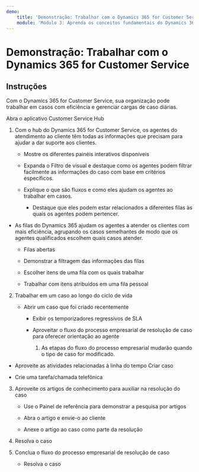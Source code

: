 ```yaml
---
demo:
    title: 'Demonstração: Trabalhar com o Dynamics 365 for Customer Service'
    module: 'Módulo 3: Aprenda os conceitos fundamentais do Dynamics 365 for Customer Service'
---
```


# Demonstração: Trabalhar com o Dynamics 365 for Customer Service

## Instruções

Com o Dynamics 365 for Customer Service, sua organização pode trabalhar em casos com eficiência e gerenciar cargas de caso diárias. 

Abra o aplicativo Customer Service Hub

1. Com o hub do Dynamics 365 for Customer Service, os agentes do atendimento ao cliente têm todas as informações que precisam para ajudar a dar suporte aos clientes. 

	- Mostre os diferentes painéis interativos disponíveis

	- Expanda o Filtro de visual e destaque como os agentes podem filtrar facilmente as informações do caso com base em critérios específicos. 

	- Explique o que são fluxos e como eles ajudam os agentes ao trabalhar em casos. 

		- Destaque que eles podem estar relacionados a diferentes filas às quais os agentes podem pertencer. 

- As filas do Dynamics 365 ajudam os agentes a atender os clientes com mais eficiência, agrupando os casos semelhantes de modo que os agentes qualificados escolhem quais casos atender. 

	- Filas abertas

	- Demonstrar a filtragem das informações das filas

	- Escolher itens de uma fila com os quais trabalhar

	- Trabalhar com itens atribuídos em uma fila pessoal

2. Trabalhar em um caso ao longo do ciclo de vida

	- Abrir um caso que foi criado recentemente 

		- Exibir os temporizadores regressivos de SLA

		- Aproveitar o fluxo do processo empresarial de resolução de caso para oferecer orientação ao agente

			1. As etapas do fluxo do processo empresarial mudarão quando o tipo de caso for modificado. 

- Aproveite as atividades relacionadas à linha do tempo Criar caso

- Crie uma tarefa/chamada telefônica

3. Aproveite os artigos de conhecimento para auxiliar na resolução do caso

	- Use o Painel de referência para demonstrar a pesquisa por artigos

	- Abra o artigo e envie-o ao cliente

	- Anexe o artigo ao caso como parte da resolução

4. Resolva o caso

5. Conclua o fluxo do processo empresarial de resolução de caso

	- Resolva o caso
